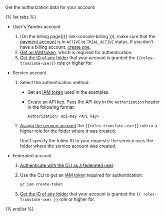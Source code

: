 Get the authorization data for your account:

{% list tabs %}

- User's Yandex account

   1. [On the billing page]({{ link-console-billing }}), make sure that the [payment account](../../billing/concepts/billing-account.md) is in `ACTIVE` or `TRIAL_ACTIVE` status. If you don't have a billing account, [create one](../../billing/quickstart/index.md#create_billing_account).
   1. [Get an IAM token](../../iam/operations/iam-token/create.md), which is required for authentication.
   1. [Get the ID of any folder](../../resource-manager/operations/folder/get-id.md) that your account is granted the `{{roles-translate-user}}` role or higher for.

- Service account

   1. Select the authentication method:
      * Get an [IAM token](../../iam/operations/iam-token/create-for-sa.md) used in the examples.
      * [Create an API key.](../../iam/operations/api-key/create.md) Pass the API key in the `Authorization` header in the following format:

         ```
         Authorization: Api-Key <API key>
         ```
   1. [Assign the service account](../../iam/operations/sa/assign-role-for-sa.md) the `{{roles-translate-user}}` role or a higher role for the folder where it was created.

      Don't specify the folder ID in your requests: the service uses the folder where the service account was created.

- Federated account

   1. [Authenticate with the CLI as a federated user](../../cli/operations/authentication/federated-user.md).
   1. Use the CLI to get an [IAM token](../../iam/concepts/authorization/iam-token.md) required for authentication:

      ```bash
      yc iam create-token
      ```
   1. [Get the ID of any folder](../../resource-manager/operations/folder/get-id.md) that your account is granted the `{{ roles-translate-user }}` role or higher for.

{% endlist %}


